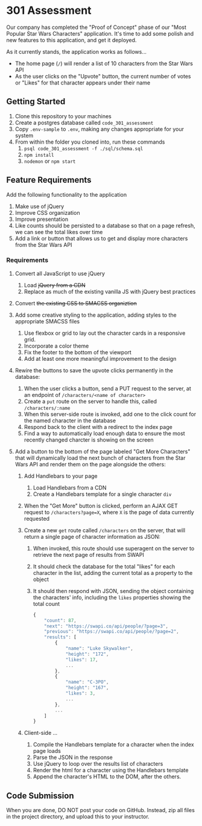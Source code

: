 # 301 Assessment

Our company has completed the "Proof of Concept" phase of our "Most Popular Star Wars Characters" application. It's time to add some polish and new features to this application, and get it deployed.

As it currently stands, the application works as follows...

- The home page (`/`) will render a list of 10 characters from the Star Wars API
- As the user clicks on the "Upvote" button, the current number of votes or "Likes" for that character appears under their name

## Getting Started

1. Clone this repository to your machines
1. Create a postgres database called `code_301_assessment`
1. Copy `.env-sample` to `.env`, making any changes appropriate for your system
1. From within the folder you cloned into, run these commands
   1. `psql code_301_assessment -f ./sql/schema.sql`
   1. `npm install`
   1. `nodemon` or `npm start`

## Feature Requirements

Add the following functionality to the application

1. Make use of jQuery
1. Improve CSS organization
1. Improve presentation
1. Like counts should be persisted to a database so that on a page refresh, we can see the total likes over time
1. Add a link or button that allows us to get and display more characters from the Star Wars API

### Requirements

1. Convert all JavaScript to use jQuery

   1. Load ~~jQuery from a CDN~~
   1. Replace as much of the existing vanilla JS with jQuery best practices

1. Convert ~~the existing CSS to SMACSS organiztion~~

1. Add some creative styling to the application, adding styles to the appropriate SMACSS files
   1. Use flexbox or grid to lay out the character cards in a responsive grid.
   1. Incorporate a color theme
   1. Fix the footer to the bottom of the viewport
   1. Add at least one more meaningful improvement to the design

1. Rewire the buttons to save the upvote clicks permanently in the database:

   1. When the user clicks a button, send a PUT request to the server, at an endpoint of `/characters/<name of character>`
   1. Create a `put` route on the server to handle this, called `/characters/:name`
   1. When this server-side route is invoked, add one to the click count for the named character in the database
   1. Respond back to the client with a redirect to the index page
   1. Find a way to automatically load enough data to ensure the most recently changed charcter is showing on the screen

1. Add a button to the bottom of the page labeled "Get More Characters" that will dynamically load the next bunch of characters from the Star Wars API and render them on the page alongside the others:
   1. Add Handlebars to your page
      1. Load Handlebars from a CDN
      1. Create a Handlebars template for a single character `div`
   1. When the "Get More" button is clicked, perform an AJAX GET request to `/characters?page=X`, where `X` is the page of data currently requested
   1. Create a new `get` route called `/characters` on the server, that will return a single page of character information as JSON:
      1. When invoked, this route should use superagent on the server to retrieve the next page of results from SWAPI
      1. It should check the database for the total "likes" for each character in the list, adding the current total as a property to the object
      1. It should then respond with JSON, sending the object containing the characters' info, including the `likes` properties showing the total count

         ```javascript
         {
             "count": 87,
             "next": "https://swapi.co/api/people/?page=3",
             "previous": "https://swapi.co/api/people/?page=2",
             "results": [
                 {
                     "name": "Luke Skywalker",
                     "height": "172",
                     "likes": 17,
                     ...
                 },
                 {
                     "name": "C-3PO",
                     "height": "167",
                     "likes": 3,
                     ...
                 },
                 ...
             ]
         }
            ```

   1. Client-side ...
      1. Compile the Handlebars template for a character when the index page loads
      1. Parse the JSON in the response
      1. Use jQuery to loop over the results list of characters
      1. Render the html for a character using the Handlebars template
      1. Append the character's HTML to the DOM, after the others.

## Code Submission

When you are done, DO NOT post your code on GitHub. Instead, zip all files in the project directory, and upload this to your instructor.
